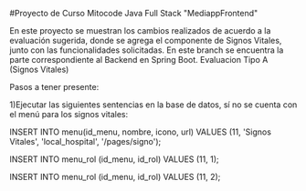 #Proyecto de Curso Mitocode Java Full Stack "MediappFrontend"

En este proyecto se muestran los cambios realizados de acuerdo a la evaluación sugerida, donde se agrega el componente de Signos Vitales, junto con las funcionalidades solicitadas. En este branch se encuentra la parte correspondiente al Backend en Spring Boot.
Evaluacion Tipo A (Signos Vitales)

Pasos a tener presente:

1)Ejecutar las siguientes sentencias en la base de datos, sí no se cuenta con el menú para los signos vitales:

INSERT INTO menu(id_menu, nombre, icono, url) VALUES (11, 'Signos Vitales', 'local_hospital', '/pages/signo');

INSERT INTO menu_rol (id_menu, id_rol) VALUES (11, 1);

INSERT INTO menu_rol (id_menu, id_rol) VALUES (11, 2);
